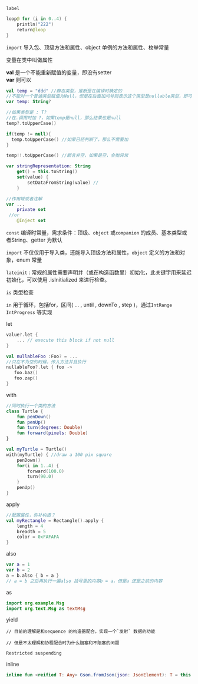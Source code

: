 `label`

```kotlin
loop@ for (i in 0..4) {
    println("222")
    return@loop
}
```



`import` 导入包、顶级方法和属性、object 单例的方法和属性、枚举常量  



变量在类中叫做属性

**val** 是一个不能重新赋值的变量，即没有setter  
**var** 则可以  

```kotlin
val temp = "ddd" //静态类型，推断是在编译时确定的
//不能对一个普通类型赋值为Null，但是在后面加问号则表示这个类型是nullable类型，即可以设置为null
var temp: String?

//如果类型是 : T?
//在.调用时加 ?，如果temp是null，那么结果也是null
temp?.toUpperCase() 

if(temp != null){
  temp.toUpperCase() //如果已经判断了，那么不需要加
}

temp!!.toUpperCase() //断言非空，如果是空，会抛异常
```

```kotlin
var stringRepresentation: String
    get() = this.toString()
    set(value) {
        setDataFromString(value) //
    }

//作用域或者注解
var ...
    private set
 //or 
    @Inject set
```





`const` 编译时常量，需求条件：顶级、`object` 或`companion` 的成员、基本类型或者String、getter 为默认

`import` 不仅仅用于导入类，还能导入顶级方法和属性，`object` 定义的方法和对象，enum 常量

`lateinit` : 常规的属性需要声明并（或在构造函数里）初始化，此关键字用来延迟初始化，可以使用 .isInitialized 来进行检查。



`is` 类型检查

`in` 用于循环，包括for，区间( ... , until , downTo , step )，通过`IntRange` `IntProgress` 等实现  



let

```kotlin
value?.let {
    ... // execute this block if not null
}

val nullableFoo :Foo? = ...
//只在不为空的时候，传入方法并且执行
nullableFoo?.let { foo ->
   foo.baz()
   foo.zap()
}
```

with

```kotlin
//同时执行一个类的方法
class Turtle {
    fun penDown()
    fun penUp()
    fun turn(degrees: Double)
    fun forward(pixels: Double)
}

val myTurtle = Turtle()
with(myTurtle) { //draw a 100 pix square
    penDown()
    for(i in 1..4) {
        forward(100.0)
        turn(90.0)
    }
    penUp()
}
```

apply

```kotlin
//配置属性，弥补构造？
val myRectangle = Rectangle().apply {
    length = 4
    breadth = 5
    color = 0xFAFAFA
}
```

also

```kotlin
var a = 1
var b = 2
a = b.also { b = a }
// a = b 之后再执行一遍also 括号里的内容b = a，但是a 还是之前的内容
```

as

```kotlin
import org.example.Msg
import org.text.Msg as textMsg
```



yield

```
// 目前的理解是和sequence 的构造器配合，实现一个`发射` 数据的功能

// 但是不太理解和协程配合时为什么阻塞和不阻塞的问题

Restricted suspending
```



inline 

```kotlin
inline fun <reified T: Any> Gson.fromJson(json: JsonElement): T = this.fromJson(json, T::class.java)
```

